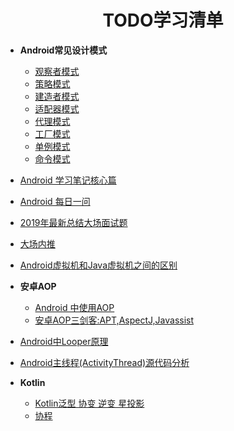 <h1 align="center">TODO学习清单</h1>

* **Android常见设计模式**
  * [观察者模式](https://blog.csdn.net/chengyuqiang/article/details/79222294)
  * [策略模式](https://github.com/pengMaster/strategyMode)
  * [建造者模式](https://www.jianshu.com/p/154948d5adc6)
  * [适配器模式](https://blog.csdn.net/u012583459/article/details/47079529)
  * [代理模式](https://blog.csdn.net/u012583459/article/details/47079529)
  * [工厂模式](https://blog.csdn.net/u012583459/article/details/47079549)
  * [单例模式](https://blog.csdn.net/u012583459/article/details/47079549)
  * [命令模式](https://blog.csdn.net/u012583459/article/details/47079549)  
* [Android 学习笔记核心篇](https://juejin.im/post/5c46db4ae51d4503834d8227)
* [Android 每日一问](https://www.wanandroid.com/article/list/0?cid=440)
* [2019年最新总结大场面试题](https://github.com/0voice/interview_internal_reference)
* [大场内推](https://github.com/0voice/enterprise_job_recommend)
* [Android虚拟机和Java虚拟机之间的区别](https://blog.csdn.net/androidstarjack/article/details/77835623)

* **安卓AOP**
  * [Android 中使用AOP](https://www.jianshu.com/p/83c46664b507)
  * [安卓AOP三剑客:APT,AspectJ,Javassist](https://www.jianshu.com/p/dca3e2c8608a?from=timeline)
  
* [Android中Looper原理](https://blog.csdn.net/u014803950/article/details/80832581)
* [Android主线程(ActivityThread)源代码分析](https://blog.csdn.net/xu_song/article/details/81983724)

* **Kotlin**
  * [Kotlin泛型 协变 逆变 星投影](https://www.jianshu.com/p/ecacb7af79eb?from=timeline&isappinstalled=0)
  * [协程](https://www.jianshu.com/p/04f28bbc66dc)
  
